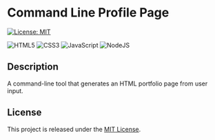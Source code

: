 # Command Line Profile Page

[![License: MIT](https://img.shields.io/badge/License-MIT-yellow.svg)](https://opensource.org/licenses/MIT)

![HTML5](https://img.shields.io/badge/html5-%23E34F26.svg?&logo=html5&logoColor=white)
![CSS3](https://img.shields.io/badge/css3-%231572B6.svg?&logo=css3&logoColor=white)
![JavaScript](https://img.shields.io/badge/javascript-%23323330.svg?&logo=javascript&logoColor=%23F7DF1E)
![NodeJS](https://img.shields.io/badge/node.js-6DA55F?&logo=node.js&logoColor=white)

## Description
A command-line tool that generates an HTML portfolio page from user input.



## License
This project is released under the [MIT License](LICENSE).